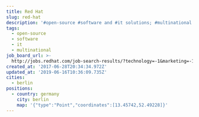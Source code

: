 ```yaml
---
title: Red Hat
slug: red-hat
description: '#open-source #software and #it solutions; #multinational'
tags:
  - open-source
  - software
  - it
  - multinational
job_board_url: >-
  http://jobs.redhat.com/job-search-results/?technology=-1&marketing=-1&sales=-1&corporate=-1&country=56&city=465004&remote=-1&keywords=Keywords
created_at: '2017-06-28T20:34:34.972Z'
updated_at: '2019-06-16T10:36:09.735Z'
cities:
  - berlin
positions:
  - country: germany
    city: berlin
    map: '{"type":"Point","coordinates":[13.45742,52.49228]}'
---
```


